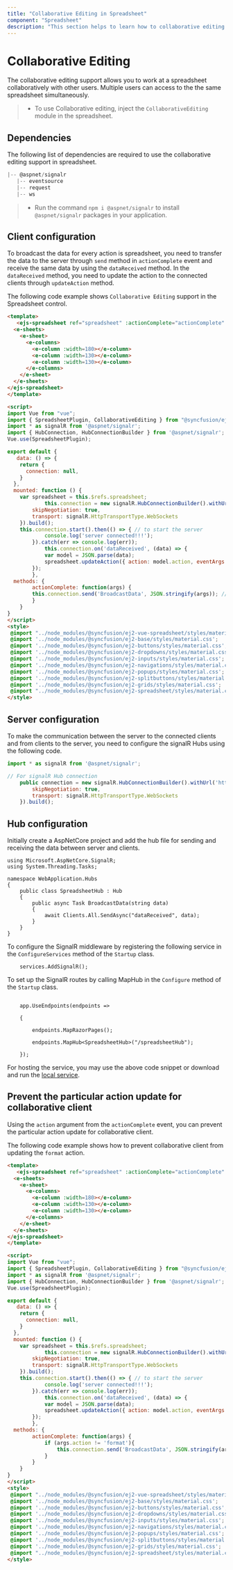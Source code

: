 ```yaml
---
title: "Collaborative Editing in Spreadsheet"
component: "Spreadsheet"
description: "This section helps to learn how to collaborative editing in Spreadsheet control"
---
```


# Collaborative Editing

The collaborative editing support allows you to work at a spreadsheet collaboratively with other users. Multiple users can access to the the same spreadsheet simultaneously.

> * To use Collaborative editing, inject the `CollaborativeEditing` module in the spreadsheet.

## Dependencies

The following list of dependencies are required to use the collaborative editing support in spreadsheet.

```js
|-- @aspnet/signalr
   |-- eventsource
   |-- request
   |-- ws

```

> * Run the command `npm i @aspnet/signalr` to install `@aspnet/signalr` packages in your application.

## Client configuration

To broadcast the data for every action is spreadsheet, you need to transfer the data to the server through `send` method in `actionComplete` event and receive the same data by using the `dataReceived` method. In the `dataReceived` method, you need to update the action to the connected clients through `updateAction` method.

The following code example shows `Collaborative Editing` support in the Spreadsheet control.

```html
<template>
   <ejs-spreadsheet ref="spreadsheet" :actionComplete="actionComplete" :showFormulaBar="false">
  <e-sheets>
    <e-sheet>
      <e-columns>
        <e-column :width=180></e-column>
        <e-column :width=130></e-column>
        <e-column :width=130></e-column>
      </e-columns>
    </e-sheet>
  </e-sheets>
</ejs-spreadsheet>
</template>

<script>
import Vue from "vue";
import { SpreadsheetPlugin, CollaborativeEditing } from "@syncfusion/ej2-vue-spreadsheet";
import * as signalR from '@aspnet/signalr';
import { HubConnection, HubConnectionBuilder } from '@aspnet/signalr';
Vue.use(SpreadsheetPlugin);

export default {
   data: () => {
    return {
      connection: null,
    }
  },
  mounted: function () {
    var spreadsheet = this.$refs.spreadsheet;
            this.connection = new signalR.HubConnectionBuilder().withUrl('https://localhost:44385/hubs/spreadsheethub', { // localhost from AspNetCore service
        skipNegotiation: true,
        transport: signalR.HttpTransportType.WebSockets
    }).build();
    this.connection.start().then(() => { // to start the server
            console.log('server connected!!!');
        }).catch(err => console.log(err));
            this.connection.on('dataReceived', (data) => {
            var model = JSON.parse(data);
            spreadsheet.updateAction({ action: model.action, eventArgs: model.eventArgs }); // update the action to the connected clients
        });
        },
  methods: {
        actionComplete: function(args) {
        this.connection.send('BroadcastData', JSON.stringify(args)); // send the action data to the server
        }
    }
}
</script>
<style>
 @import "../node_modules/@syncfusion/ej2-vue-spreadsheet/styles/material.css";
 @import '../node_modules/@syncfusion/ej2-base/styles/material.css';  
 @import '../node_modules/@syncfusion/ej2-buttons/styles/material.css';  
 @import '../node_modules/@syncfusion/ej2-dropdowns/styles/material.css';  
 @import '../node_modules/@syncfusion/ej2-inputs/styles/material.css';  
 @import '../node_modules/@syncfusion/ej2-navigations/styles/material.css';
 @import '../node_modules/@syncfusion/ej2-popups/styles/material.css';
 @import '../node_modules/@syncfusion/ej2-splitbuttons/styles/material.css';
 @import '../node_modules/@syncfusion/ej2-grids/styles/material.css';
 @import "../node_modules/@syncfusion/ej2-spreadsheet/styles/material.css";
</style>
```

## Server configuration

To make the communication between the server to the connected clients and from clients to the server, you need to configure the signalR Hubs using the following code.

```js
import * as signalR from '@aspnet/signalr';

// For signalR Hub connection
    public connection = new signalR.HubConnectionBuilder().withUrl('https://localhost:44385/hubs/spreadsheethub', { // localhost from AspNetCore service
        skipNegotiation: true,
        transport: signalR.HttpTransportType.WebSockets
    }).build();
```

## Hub configuration

Initially create a AspNetCore project and add the hub file for sending and receiving the data between server and clients.

```javascipt
using Microsoft.AspNetCore.SignalR;
using System.Threading.Tasks;

namespace WebApplication.Hubs
{
    public class SpreadsheetHub : Hub
    {
        public async Task BroadcastData(string data)
        {
            await Clients.All.SendAsync("dataReceived", data);
        }
    }
}
```

To configure the SignalR middleware by registering the following service in the `ConfigureServices` method of the `Startup` class.

```javascipt
    services.AddSignalR();
```

To set up the SignalR routes by calling MapHub in the `Configure` method of the `Startup` class.

```javascipt

    app.UseEndpoints(endpoints =>

    {

        endpoints.MapRazorPages();

        endpoints.MapHub<SpreadsheetHub>("/spreadsheetHub");

    });
```

For hosting the service, you may use the above code snippet or download and run the [local service](https://www.syncfusion.com/downloads/support/directtrac/general/ze/WebApplication1377017438).

## Prevent the particular action update for collaborative client

Using the `action` argument from the `actionComplete` event, you can prevent the particular action update for collaborative client.

The following code example shows how to prevent collaborative client from updating the `format` action.

```html
<template>
   <ejs-spreadsheet ref="spreadsheet" :actionComplete="actionComplete" :showFormulaBar="false">
  <e-sheets>
    <e-sheet>
      <e-columns>
        <e-column :width=180></e-column>
        <e-column :width=130></e-column>
        <e-column :width=130></e-column>
      </e-columns>
    </e-sheet>
  </e-sheets>
</ejs-spreadsheet>
</template>

<script>
import Vue from "vue";
import { SpreadsheetPlugin, CollaborativeEditing } from "@syncfusion/ej2-vue-spreadsheet";
import * as signalR from '@aspnet/signalr';
import { HubConnection, HubConnectionBuilder } from '@aspnet/signalr';
Vue.use(SpreadsheetPlugin);

export default {
   data: () => {
    return {
      connection: null,
    }
  },
  mounted: function () {
    var spreadsheet = this.$refs.spreadsheet;
            this.connection = new signalR.HubConnectionBuilder().withUrl('https://localhost:44385/hubs/spreadsheethub', { // localhost from AspNetCore service
        skipNegotiation: true,
        transport: signalR.HttpTransportType.WebSockets
    }).build();
    this.connection.start().then(() => { // to start the server
            console.log('server connected!!!');
        }).catch(err => console.log(err));
            this.connection.on('dataReceived', (data) => {
            var model = JSON.parse(data);
            spreadsheet.updateAction({ action: model.action, eventArgs: model.eventArgs }); // update the action to the connected clients
        });
        },
  methods: {
        actionComplete: function(args) {
            if (args.action != 'format'){
                this.connection.send('BroadcastData', JSON.stringify(args)); // send the action data to the server
            }
        }
    }
}
</script>
<style>
 @import "../node_modules/@syncfusion/ej2-vue-spreadsheet/styles/material.css";
 @import '../node_modules/@syncfusion/ej2-base/styles/material.css';  
 @import '../node_modules/@syncfusion/ej2-buttons/styles/material.css';  
 @import '../node_modules/@syncfusion/ej2-dropdowns/styles/material.css';  
 @import '../node_modules/@syncfusion/ej2-inputs/styles/material.css';  
 @import '../node_modules/@syncfusion/ej2-navigations/styles/material.css';
 @import '../node_modules/@syncfusion/ej2-popups/styles/material.css';
 @import '../node_modules/@syncfusion/ej2-splitbuttons/styles/material.css';
 @import '../node_modules/@syncfusion/ej2-grids/styles/material.css';
 @import "../node_modules/@syncfusion/ej2-spreadsheet/styles/material.css";
</style>
```